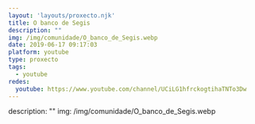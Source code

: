 ```yaml
---
layout: 'layouts/proxecto.njk'
title: O banco de Segis
description: ""
img: /img/comunidade/O_banco_de_Segis.webp
date: 2019-06-17 09:17:03
platform: youtube
type: proxecto
tags:
  - youtube
redes:
  youtube: https://www.youtube.com/channel/UCiLG1hfrckogtihaTNTo3Dw
---
```

description: ""
img: /img/comunidade/O_banco_de_Segis.webp
